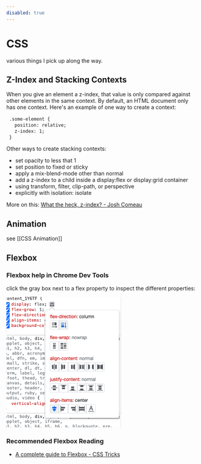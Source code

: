```yaml
---
disabled: true
---
```


# CSS

various things I pick up along the way.

## Z-Index and Stacking Contexts

When you give an element a z-index, that value is only compared against other elements in the same context. By default, an HTML document only has one context. Here's an example of one way to create a context:

```
 .some-element {
   position: relative;
   z-index: 1;
 }
```

Other ways to create stacking contexts:

- set opacity to less that 1
- set position to fixed or sticky
- apply a mix-blend-mode other than normal
- add a z-index to a child inside a display:flex or display:grid container
- using transform, filter, clip-path, or perspective
- explicitly with isolation: isolate

More on this: [What the heck, z-index? - Josh Comeau](https://www.joshwcomeau.com/css/stacking-contexts/)

## Animation

see [[CSS Animation]]

## Flexbox

### Flexbox help in Chrome Dev Tools

click the gray box next to a flex property to inspect the different properties:

![](/assets/images/chrome_dev_flexbox.png)

### Recommended Flexbox Reading

- [A complete guide to Flexbox - CSS Tricks](https://css-tricks.com/snippets/css/a-guide-to-flexbox/)
